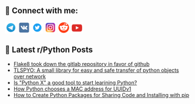 ## 🔎 Connect with me:
[<img src="https://github.com/bullbesh/bullbesh/blob/main/images/Telegram.png" width="32" height="32" />](https://t.me/bullbesh)
[<img src="https://github.com/bullbesh/bullbesh/blob/main/images/VK.png" width="32" height="32" />](https://vk.com/bullbesh)
[<img src="https://github.com/bullbesh/bullbesh/blob/main/images/Twitter.png" width="32" height="32" />](https://twitter.com/bullbesh1)
[<img src="https://github.com/bullbesh/bullbesh/blob/main/images/Instagram.png" width="32" height="32" />](https://www.instagram.com/bullbesh)
[<img src="https://github.com/bullbesh/bullbesh/blob/main/images/Reddit.png" width="32" height="32" />](https://www.reddit.com/user/bullbesh)
[<img src="https://github.com/bullbesh/bullbesh/blob/main/images/YouTube.png" width="32" height="32" />](https://www.youtube.com/channel/UCtfjRs6uzgq5mfm8S06WTcg)

## 📕 Latest r/Python Posts
<!-- BLOG-POST-LIST:START -->
- [Flake8 took down the gitlab repository in favor of github](https://www.reddit.com/r/Python/comments/yvfww8/flake8_took_down_the_gitlab_repository_in_favor/)
- [TLSPYO: A small library for easy and safe transfer of python objects over network](https://www.reddit.com/r/Python/comments/yvecs9/tlspyo_a_small_library_for_easy_and_safe_transfer/)
- [Is &quot;Python X&quot; a good tool to start learining Python?](https://www.reddit.com/r/Python/comments/yvdw14/is_python_x_a_good_tool_to_start_learining_python/)
- [How Python chooses a MAC address for UUIDv1](https://www.reddit.com/r/Python/comments/yvchlp/how_python_chooses_a_mac_address_for_uuidv1/)
- [How to Create Python Packages for Sharing Code and Installing with pip](https://www.reddit.com/r/Python/comments/yvayu1/how_to_create_python_packages_for_sharing_code/)
<!-- BLOG-POST-LIST:END -->
